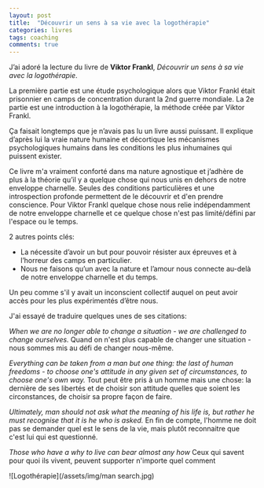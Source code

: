 ```yaml
---
layout: post
title:  "Découvrir un sens à sa vie avec la logothérapie"
categories: livres
tags: coaching
comments: true
---
```


J’ai adoré la lecture du livre de **Viktor Frankl**, *Découvrir un sens à sa vie avec la logothérapie*.

La première partie est une étude psychologique alors que Viktor Frankl était prisonnier en camps de concentration durant la 2nd guerre mondiale.
La 2e partie est une introduction à la logothérapie, la méthode créée par Viktor Frankl.

Ça faisait longtemps que je n’avais pas lu un livre aussi puissant.
Il explique d’après lui la vraie nature humaine et décortique les mécanismes psychologiques humains dans les conditions les plus inhumaines qui puissent exister.

Ce livre m'a vraiment conforté dans ma nature agnostique et j’adhère de plus à la théorie qu’il y a quelque chose qui nous unis en dehors de notre enveloppe charnelle.
Seules des conditions particulières et une introspection profonde permettent de le découvrir et d'en prendre conscience.
Pour Viktor Frankl quelque chose nous relie indépendamment de notre enveloppe charnelle et ce quelque chose n'est pas limité/défini par l'espace ou le temps.

2 autres points clés:

- La nécessite d’avoir un but pour pouvoir résister aux épreuves et à l’horreur des camps en particulier.
- Nous ne faisons qu’un avec la nature et l’amour nous connecte au-delà de notre enveloppe charnelle et du temps.

Un peu comme s'il y avait un inconscient collectif auquel on peut avoir accès pour les plus expérimentés d’être nous.

J'ai essayé de traduire quelques unes de ses citations:

*When we are no longer able to change a situation - we are challenged to change ourselves.*
Quand on n'est plus capable de changer une situation - nous sommes mis au défi de changer nous-même.

*Everything can be taken from a man but one thing: the last of human freedoms - to choose one's attitude in any given set of circumstances, to choose one's own way.*
Tout peut être pris à un homme mais une chose: la dernière de ses libertés et de choisir son attitude quelles que soient les circonstances, de choisir sa propre façon de faire.

*Ultimately, man should not ask what the meaning of his life is, but rather he must recognise that it is he who is asked.*
En fin de compte, l'homme ne doit pas se demander quel est le sens de la vie, mais plutôt reconnaitre que c'est lui qui est questionné.

*Those who have a why to live can bear almost any how*
Ceux qui savent pour quoi ils vivent, peuvent supporter n'importe quel comment


![Logothérapie](/assets/img/man search.jpg)
